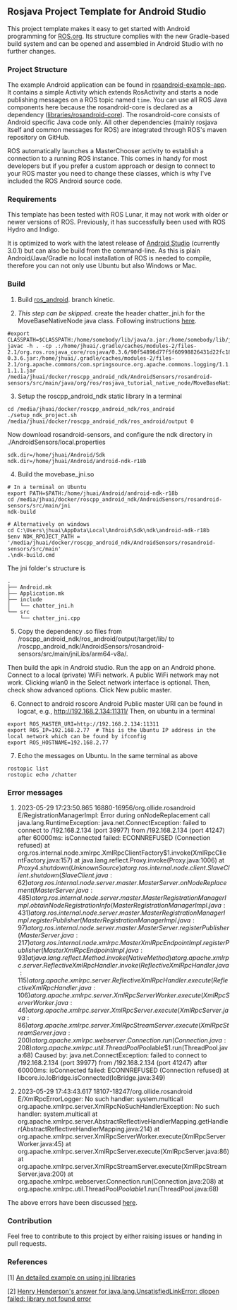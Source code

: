 ## Rosjava Project Template for Android Studio ##

This project template makes it easy to get started with Android programming for
[ROS.org](http://www.ros.org/wiki/). Its structure complies with the new Gradle-based
build system and can be opened and assembled in Android Studio with no further changes.

### Project Structure ###

The example Android application can be found in [rosandroid-example-app](rosandroid-example-app).
It contains a simple Activity which extends RosActivity and starts a node publishing messages
on a ROS topic named ``time``. You can use all ROS Java components here because the rosandroid-core
is declared as a dependency ([libraries/rosandroid-core](libraries/rosandroid-core)). The
rosandroid-core consists of Android specific Java code only. All other dependencies (mainly rosjava
itself and common messages for ROS) are integrated through ROS's maven repository on GitHub. 

ROS automatically launches a MasterChooser activity to establish a connection to a running ROS
instance. This comes in handy for most developers but if you prefer a custom approach or design to
connect to your ROS master you need to change these classes, which is why I've included the ROS
Android source code.

### Requirements ###

This template has been tested with ROS Lunar, it may not work with older or newer versions of ROS.
Previously, it has successfully been used with ROS Hydro and Indigo.

It is optimized to work with the latest release of [Android Studio](https://developer.android.com/sdk/index.html) (currently 3.0.1) but can also be build from
the command-line. As this is plain Android/Java/Gradle no local installation of ROS is needed to
compile, therefore you can not only use Ubuntu but also Windows or Mac.

### Build
1. Build [ros_android](https://github.com/JzHuai0108/roscpp_android.git).
branch kinetic.

2. *This step can be skipped.* create the header chatter_jni.h for the MoveBaseNativeNode java class.
Following instructions [here](http://wiki.ros.org/android_ndk/Tutorials/WrappingNativeRosjavaNode).
```
#export CLASSPATH=$CLASSPATH:/home/somebody/lib/java/a.jar:/home/somebody/lib/java/b.jar
javac -h . -cp .:/home/jhuai/.gradle/caches/modules-2/files-2.1/org.ros.rosjava_core/rosjava/0.3.6/90f54896d77f5f60998826431d22fc186e58c7ee/rosjava-0.3.6.jar:/home/jhuai/.gradle/caches/modules-2/files-2.1/org.apache.commons/com.springsource.org.apache.commons.logging/1.1.1/7657caf2c78e1d79c74d36f2ae128a115f7cc180/com.springsource.org.apache.commons.logging-1.1.1.jar /media/jhuai/docker/roscpp_android_ndk/AndroidSensors/rosandroid-sensors/src/main/java/org/ros/rosjava_tutorial_native_node/MoveBaseNativeNode.java
```

3. Setup the roscpp_android_ndk static library
In a terminal
```
cd /media/jhuai/docker/roscpp_android_ndk/ros_android
./setup_ndk_project.sh /media/jhuai/docker/roscpp_android_ndk/ros_android/output 0
```

Now download rosandroid-sensors, and configure the ndk directory in
./AndroidSensors/local.properties
```
sdk.dir=/home/jhuai/Android/Sdk
ndk.dir=/home/jhuai/Android/android-ndk-r18b
```


4. Build the movebase_jni.so
```
# In a terminal on Ubuntu
export PATH=$PATH:/home/jhuai/Android/android-ndk-r18b
cd /media/jhuai/docker/roscpp_android_ndk/AndroidSensors/rosandroid-sensors/src/main/jni
ndk-build

# Alternatively on windows
cd C:\Users\jhuai\AppData\Local\Android\Sdk\ndk\android-ndk-r18b
$env NDK_RPOJECT_PATH = '/media/jhuai/docker/roscpp_android_ndk/AndroidSensors/rosandroid-sensors/src/main'
.\ndk-build.cmd

```
The jni folder's structure is
```
.
├── Android.mk
├── Application.mk
├── include
│   └── chatter_jni.h
└── src
    └── chatter_jni.cpp
```

5. Copy the dependency .so files from /roscpp_android_ndk/ros_android/output/target/lib/ to 
/roscpp_android_ndk/AndroidSensors/rosandroid-sensors/src/main/jniLibs/arm64-v8a/.

Then build the apk in Android studio. Run the app on an Android phone.
Connect to a local (private) WiFi network. A public WiFi network may not work.
Clicking wlan0 in the Select network interface is optional.
Then, check show advanced options. Click New public master.

6. Connect to android roscore
Android Public master URI can be found in logcat, e.g., http://192.168.2.134:11311/
Then, on ubuntu in a terminal
```
export ROS_MASTER_URI=http://192.168.2.134:11311
export ROS_IP=192.168.2.77  # This is the Ubuntu IP address in the local network which can be found by ifconfig
export ROS_HOSTNAME=192.168.2.77
```

7. Echo the messages on Ubuntu.
In the same terminal as above
```
rostopic list
rostopic echo /chatter
```

### Error messages
1. 2023-05-29 17:23:50.865 16880-16956/org.ollide.rosandroid E/RegistrationManagerImpl: Error during onNodeReplacement call
    java.lang.RuntimeException: java.net.ConnectException: failed to connect to /192.168.2.134 (port 39977) from /192.168.2.134 (port 41247) after 60000ms: isConnected failed: ECONNREFUSED (Connection refused)
        at org.ros.internal.node.xmlrpc.XmlRpcClientFactory$1.invoke(XmlRpcClientFactory.java:157)
        at java.lang.reflect.Proxy.invoke(Proxy.java:1006)
        at $Proxy4.shutdown(Unknown Source)
        at org.ros.internal.node.client.SlaveClient.shutdown(SlaveClient.java:62)
        at org.ros.internal.node.server.master.MasterServer.onNodeReplacement(MasterServer.java:485)
        at org.ros.internal.node.server.master.MasterRegistrationManagerImpl.obtainNodeRegistrationInfo(MasterRegistrationManagerImpl.java:431)
        at org.ros.internal.node.server.master.MasterRegistrationManagerImpl.registerPublisher(MasterRegistrationManagerImpl.java:97)
        at org.ros.internal.node.server.master.MasterServer.registerPublisher(MasterServer.java:217)
        at org.ros.internal.node.xmlrpc.MasterXmlRpcEndpointImpl.registerPublisher(MasterXmlRpcEndpointImpl.java:93)
        at java.lang.reflect.Method.invoke(Native Method)
        at org.apache.xmlrpc.server.ReflectiveXmlRpcHandler.invoke(ReflectiveXmlRpcHandler.java:115)
        at org.apache.xmlrpc.server.ReflectiveXmlRpcHandler.execute(ReflectiveXmlRpcHandler.java:106)
        at org.apache.xmlrpc.server.XmlRpcServerWorker.execute(XmlRpcServerWorker.java:46)
        at org.apache.xmlrpc.server.XmlRpcServer.execute(XmlRpcServer.java:86)
        at org.apache.xmlrpc.server.XmlRpcStreamServer.execute(XmlRpcStreamServer.java:200)
        at org.apache.xmlrpc.webserver.Connection.run(Connection.java:208)
        at org.apache.xmlrpc.util.ThreadPool$Poolable$1.run(ThreadPool.java:68)
     Caused by: java.net.ConnectException: failed to connect to /192.168.2.134 (port 39977) from /192.168.2.134 (port 41247) after 60000ms: isConnected failed: ECONNREFUSED (Connection refused)
        at libcore.io.IoBridge.isConnected(IoBridge.java:349)


2. 2023-05-29 17:43:43.617 18107-18247/org.ollide.rosandroid E/XmlRpcErrorLogger: No such handler: system.multicall
    org.apache.xmlrpc.server.XmlRpcNoSuchHandlerException: No such handler: system.multicall
        at org.apache.xmlrpc.server.AbstractReflectiveHandlerMapping.getHandler(AbstractReflectiveHandlerMapping.java:214)
        at org.apache.xmlrpc.server.XmlRpcServerWorker.execute(XmlRpcServerWorker.java:45)
        at org.apache.xmlrpc.server.XmlRpcServer.execute(XmlRpcServer.java:86)
        at org.apache.xmlrpc.server.XmlRpcStreamServer.execute(XmlRpcStreamServer.java:200)
        at org.apache.xmlrpc.webserver.Connection.run(Connection.java:208)
        at org.apache.xmlrpc.util.ThreadPool$Poolable$1.run(ThreadPool.java:68)

The above errors have been discussed [here](https://github.com/rosjava/rosjava_core/pull/273).

### Contribution ###

Feel free to contribute to this project by either raising issues or handing in pull requests.


### References
[1] [An detailed example on using jni libraries](https://medium.com/nerd-for-tech/guide-to-jni-java-native-interface-5b63fea01828)

[2] [Henry Henderson's answer for java.lang.UnsatisfiedLinkError: dlopen failed: library not found error](https://stackoverflow.com/questions/52076641/java-lang-unsatisfiedlinkerror-dlopen-failed-library-not-found)



